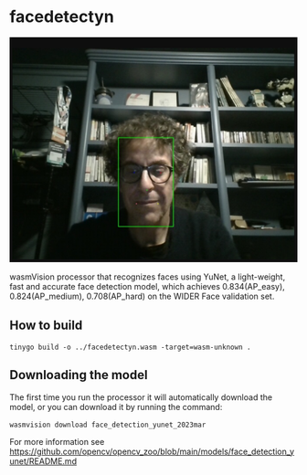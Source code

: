 # facedetectyn

![facedetectyn](../../images/facedetectyn-processor.png)

wasmVision processor that recognizes faces using YuNet, a light-weight, fast and accurate face detection model, which achieves 0.834(AP_easy), 0.824(AP_medium), 0.708(AP_hard) on the WIDER Face validation set.

## How to build

```shell
tinygo build -o ../facedetectyn.wasm -target=wasm-unknown .
```

## Downloading the model

The first time you run the processor it will automatically download the model, or you can download it by running the command:

```shell
wasmvision download face_detection_yunet_2023mar
```

For more information see https://github.com/opencv/opencv_zoo/blob/main/models/face_detection_yunet/README.md
